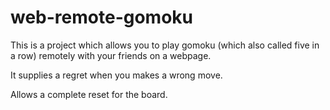 # web-remote-gomoku

This is a project which allows you to play gomoku (which also called five in a row)
remotely with your friends on a webpage.

It supplies a regret when you makes a wrong move.

Allows a complete reset for the board.
